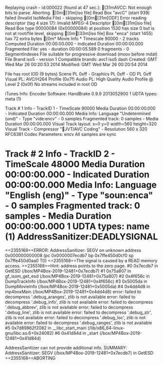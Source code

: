 Replaying crash - id:000022 (found at 47 sec.):
[31mAVCC: Not enough bits to parse. Aborting.
[0m[31m[iso file] Read Box "avcC" (start 939) failed (Invalid IsoMedia File) - skipping
[0m[31m[ODF] Error reading descriptor (tag 4 size 17): Invalid MPEG-4 Descriptor
[0m[31m[iso file] Read Box type 00000084 (0x00000084) at position 1530 has size 0 but is not at root/file level, skipping
[0m[33m[iso file] Box "enca" (start 1455) has 72 extra bytes
[0m* Movie Info *
	Timescale 90000 - 2 tracks
	Computed Duration 00:00:00.000 - Indicated Duration 00:00:00.000
	Fragmented File: yes - duration 00:00:05.589
0 fragments - 0 SegmentIndexes
	File suitable for progressive download (moov before mdat)
	File Brand iso5 - version 1
		Compatible brands: avc1 iso5 dash
	Created: GMT Wed Mar 26 00:20:53 2014
	Modified: GMT Wed Mar 26 00:20:54 2014

File has root IOD (9 bytes)
Scene PL 0xff - Graphics PL 0xff - OD PL 0xff
Visual PL: AVC/H264 Profile (0x7f)
Audio PL: High Quality Audio Profile @ Level 2 (0x0f)
No streams included in root OD

iTunes Info:
	Encoder Software: HandBrake 0.9.9 2013052900
1 UDTA types: meta (1) 

Track # 1 Info - TrackID 1 - TimeScale 90000
Media Duration 00:00:00.000 - Indicated Duration 00:00:00.000
Media Info: Language "Undetermined (und)" - Type "vide:encv" - 0 samples
Fragmented track: 0 samples - Media Duration 00:00:00.000
Visual Track layout: x=0 y=0 width=560 height=320
Visual Track - Compressor "JVT/AVC Coding" - Resolution 560 x 320
	RFC6381 Codec Parameters: encv
	All samples are sync

Track # 2 Info - TrackID 2 - TimeScale 48000
Media Duration 00:00:00.000 - Indicated Duration 00:00:00.000
Media Info: Language "English (eng)" - Type "soun:enca" - 0 samples
Fragmented track: 0 samples - Media Duration 00:00:00.000
1 UDTA types: name (1) 
AddressSanitizer:DEADLYSIGNAL
=================================================================
==2355168==ERROR: AddressSanitizer: SEGV on unknown address 0x000000000008 (pc 0x0000007ecdb7 bp 0x7ffe450d0cf0 sp 0x7ffe450d0aa0 T0)
==2355168==The signal is caused by a READ memory access.
==2355168==Hint: address points to the zero page.
    #0 0x7ecdb7 in GetESD (/box/MP4Box-2019-12481+0x7ecdb7)
    #1 0x75a807 in gf_isom_get_esd (/box/MP4Box-2019-12481+0x75a807)
    #2 0x4f656c in DumpTrackInfo (/box/MP4Box-2019-12481+0x4f656c)
    #3 0x5005da in DumpMovieInfo (/box/MP4Box-2019-12481+0x5005da)
    #4 0x4dd4d8 in mp4boxMain (/box/MP4Box-2019-12481+0x4dd4d8)
error: failed to decompress '.debug_aranges', zlib is not available
error: failed to decompress '.debug_info', zlib is not available
error: failed to decompress '.debug_abbrev', zlib is not available
error: failed to decompress '.debug_line', zlib is not available
error: failed to decompress '.debug_str', zlib is not available
error: failed to decompress '.debug_loc', zlib is not available
error: failed to decompress '.debug_ranges', zlib is not available
    #5 0x7d89862f2082 in __libc_start_main (/lib/x86_64-linux-gnu/libc.so.6+0x24082)
    #6 0x41d84d in _start (/box/MP4Box-2019-12481+0x41d84d)

AddressSanitizer can not provide additional info.
SUMMARY: AddressSanitizer: SEGV (/box/MP4Box-2019-12481+0x7ecdb7) in GetESD
==2355168==ABORTING